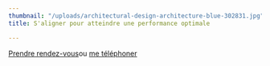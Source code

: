 ```yaml
---
thumbnail: "/uploads/architectural-design-architecture-blue-302831.jpg"
title: S'aligner pour atteindre une performance optimale

---
```

<a class="button" href="https://www.gorendezvous.com/homepage/111690" target="_blank">Prendre rendez-vous</a><span class="self_center">ou <a href="tel:+14189559602">me téléphoner</a></span>
